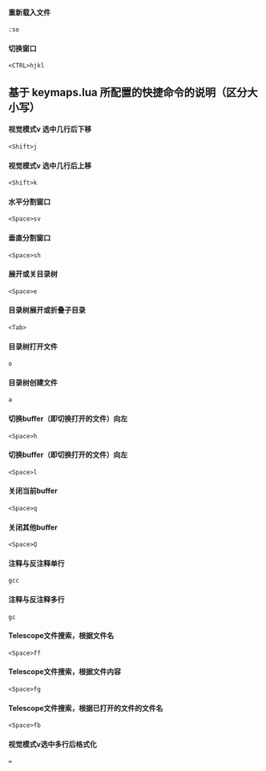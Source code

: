 #### 重新载入文件 
```
:so
```

#### 切换窗口
```
<CTRL>hjkl
```

## 基于 keymaps.lua 所配置的快捷命令的说明（区分大小写）
#### 视觉模式v 选中几行后下移
```
<Shift>j
```

#### 视觉模式v 选中几行后上移
```
<Shift>k
```

#### 水平分割窗口
```
<Space>sv
```

#### 垂直分割窗口
```
<Space>sh
```

#### 展开或关目录树
```
<Space>e
```

#### 目录树展开或折叠子目录
```
<Tab>
```

#### 目录树打开文件
```
o
```

#### 目录树创建文件
```
a
```

#### 切换buffer（即切换打开的文件）向左
```
<Space>h
```

#### 切换buffer（即切换打开的文件）向左
```
<Space>l
```

#### 关闭当前buffer
```
<Space>q
```

#### 关闭其他buffer
```
<Space>Q
```

#### 注释与反注释单行
```
gcc
```

#### 注释与反注释多行
```
gc
```

#### Telescope文件搜索，根据文件名
```
<Space>ff
```

#### Telescope文件搜索，根据文件内容
```
<Space>fg
```

#### Telescope文件搜索，根据已打开的文件的文件名
```
<Space>fb
```

#### 视觉模式v选中多行后格式化
```
=
```
